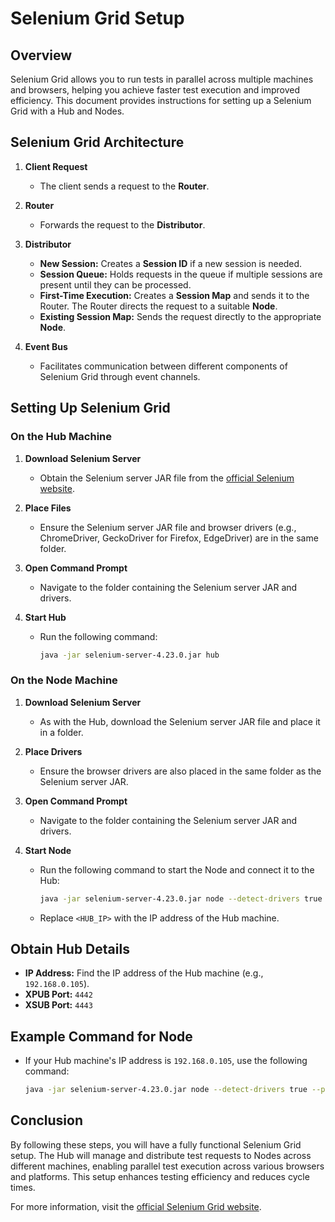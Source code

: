 # Selenium Grid Setup

## Overview

Selenium Grid allows you to run tests in parallel across multiple machines and browsers, helping you achieve faster test execution and improved efficiency. This document provides instructions for setting up a Selenium Grid with a Hub and Nodes.

## Selenium Grid Architecture

1. **Client Request**
   - The client sends a request to the **Router**.

2. **Router**
   - Forwards the request to the **Distributor**.

3. **Distributor**
   - **New Session:** Creates a **Session ID** if a new session is needed.
   - **Session Queue:** Holds requests in the queue if multiple sessions are present until they can be processed.
   - **First-Time Execution:** Creates a **Session Map** and sends it to the Router. The Router directs the request to a suitable **Node**.
   - **Existing Session Map:** Sends the request directly to the appropriate **Node**.

4. **Event Bus**
   - Facilitates communication between different components of Selenium Grid through event channels.

## Setting Up Selenium Grid

### On the Hub Machine

1. **Download Selenium Server**
   - Obtain the Selenium server JAR file from the [official Selenium website](https://www.selenium.dev/downloads/).

2. **Place Files**
   - Ensure the Selenium server JAR file and browser drivers (e.g., ChromeDriver, GeckoDriver for Firefox, EdgeDriver) are in the same folder.

3. **Open Command Prompt**
   - Navigate to the folder containing the Selenium server JAR and drivers.

4. **Start Hub**
   - Run the following command:
     ```sh
     java -jar selenium-server-4.23.0.jar hub
     ```

### On the Node Machine

1. **Download Selenium Server**
   - As with the Hub, download the Selenium server JAR file and place it in a folder.

2. **Place Drivers**
   - Ensure the browser drivers are also placed in the same folder as the Selenium server JAR.

3. **Open Command Prompt**
   - Navigate to the folder containing the Selenium server JAR and drivers.

4. **Start Node**
   - Run the following command to start the Node and connect it to the Hub:
     ```sh
     java -jar selenium-server-4.23.0.jar node --detect-drivers true --publish-events tcp://<HUB_IP>:4442 --subscribe-events tcp://<HUB_IP>:4443
     ```
   - Replace `<HUB_IP>` with the IP address of the Hub machine.

## Obtain Hub Details

- **IP Address:** Find the IP address of the Hub machine (e.g., `192.168.0.105`).
- **XPUB Port:** `4442`
- **XSUB Port:** `4443`

## Example Command for Node

- If your Hub machine's IP address is `192.168.0.105`, use the following command:
  ```sh
  java -jar selenium-server-4.23.0.jar node --detect-drivers true --publish-events tcp://192.168.0.105:4442 --subscribe-events tcp://192.168.0.105:4443

## Conclusion
By following these steps, you will have a fully functional Selenium Grid setup. The Hub will manage and distribute test requests to Nodes across different machines, enabling parallel test execution across various browsers and platforms. This setup enhances testing efficiency and reduces cycle times.

For more information, visit the [official Selenium Grid website](https://www.selenium.dev/documentation/grid/getting_started/).
